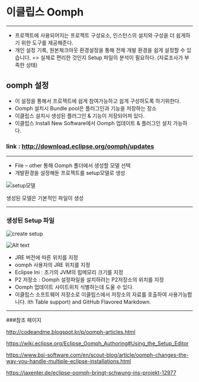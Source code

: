 # 이클립스 Oomph #
---

* 프로젝트에 사용되어지는 프로젝트 구성요소, 인스턴스의 설치와 구성을 더 쉽게하기 위한 도구를 제공해준다.  
* 개인 설정 기록, 원본체크아웃 환경설정을 통해 전체 개발 환경을 쉽게 설정할 수 있습니다. 
   => 실제로 편리한 것인지 Setup 파일의 분석이 필요하다. (자료조사가 부족한 상태)


## oomph 설정
* 이 설정을 통해서 프로젝트에 쉽게 참여가능하고 쉽게 구성하도록 하기위한다.
* Oomph 설치시 Bundle pool은  플러그인과 기능을 저장하는 장소
* 이클립스 설치시 생성된 플러그인 & 기능이 저장되어져 있다.
* 이클립스 Install New Software에서 Oomph 업데이트 & 플러그인 설치 가능하다.

### link : <http://download.eclipse.org/oomph/updates>

---

* File – other 통해 Oomph 폴더에서 생성할 모델 선택
* 개발환경을 설정해둔 프로젝트를 setup모델로 생성

 ![setup모델](http://postfiles16.naver.net/MjAxNzA3MDNfMjIg/MDAxNDk5MDY0Njk5NTE4.To3GnxKGxms8O2xx-woRg8q11SjNy3WuCnpca6UIMGYg.ZVw3F2mBL4apeXnDZFzSvOEjfk-GJfxxTOYPnTRPAPYg.PNG.ycy122/oomph1.png?type=w2)  


생성된 모델은 기본적인 파일이 생성

---
### 생성된 Setup 파일

![create setup](http://postfiles2.naver.net/MjAxNzA3MDNfMTgg/MDAxNDk5MDY0Njk5Njk3.IC9gNLBSR_ceXFfgzl4WbiqE2DfkZ8tAeVO86BqFyYAg.Ue9szdA_PbeXygwjQO8TUteR46ioixXdpSgrBoiiDJsg.PNG.ycy122/oomph2.png?type=w2)

![Alt text](http://postfiles2.naver.net/MjAxNzA3MDNfNjUg/MDAxNDk5MDY0Njk5ODU2.sI69nsaikXsON0Qzybv85THrU9KEULjNhDim3NRhT9Ig.6wKAk7ebS0N0XHE796HqyMpY-nFb76sj6HCOhrxTvBcg.PNG.ycy122/oomph3.png?type=w2)


* JRE 버전에 따른 위치를 지정 
* oomph 사용자의 JRE 위치를 지정	
* Eclipse Ini : 초기의 JVM의 힙메모리 크기를 지정
* P2 저장소 : Oomph 설정파일을 설치하려는 P2저장소의 위치를 지정 
* Oomph 업데이트 사이트위치 식별하는데 도울 수 있다.
* 이클립스 소프트웨어 저장소로 이클립스에서 저장소의 자료를 호출하여 사용가능합니다.
ith Table support) and GitHub Flavored Markdown.

---
###참조 페이지

<http://codeandme.blogspot.kr/p/oomph-articles.html>

<https://wiki.eclipse.org/Eclipse_Oomph_Authoring#Using_the_Setup_Editor>


<https://www.bsi-software.com/en/scout-blog/article/oomph-changes-the-way-you-handle-multiple-eclipse-installations.html>

<https://jaxenter.de/eclipse-oomph-bringt-schwung-ins-projekt-12977>
